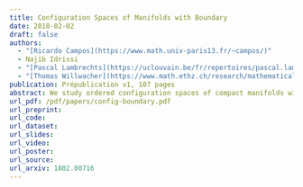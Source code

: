 ```yaml
---
title: Configuration Spaces of Manifolds with Boundary
date: 2018-02-02
draft: false
authors:
  - "[Ricardo Campos](https://www.math.univ-paris13.fr/~campos/)"
  - Najib Idrissi
  - "[Pascal Lambrechts](https://uclouvain.be/fr/repertoires/pascal.lambrechts)"
  - "[Thomas Willwacher](https://www.math.ethz.ch/research/mathematical-physics/thomas-willwacher.html)"
publication: Prépublication v1, 107 pages
abstract: We study ordered configuration spaces of compact manifolds with boundary. We show that for a large class of such manifolds, the real homotopy type of the configuration spaces only depends on the real homotopy type of the pair consisting of the manifold and its boundary. We moreover describe explicit real models of these configuration spaces using three different approaches. We do this by adapting previous constructions for configuration spaces of closed manifolds which relied on Kontsevich's proof of the formality of the little disks operads. We also prove that our models are compatible with the richer structure of configuration spaces, respectively a module over the Swiss-Cheese operad, a module over the associative algebra of configurations in a collar around the boundary of the manifold, and a module over the little disks operad.
url_pdf: /pdf/papers/config-boundary.pdf
url_preprint:
url_code:
url_dataset:
url_slides:
url_video:
url_poster:
url_source:
url_arxiv: 1802.00716
---
```

